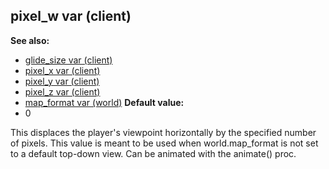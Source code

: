 ## pixel_w var (client)
**See also:**
+   [glide_size var (client)](/ref/client/var/glide_size.md) 
+   [pixel_x var (client)](/ref/client/var/pixel_x.md) 
+   [pixel_y var (client)](/ref/client/var/pixel_y.md) 
+   [pixel_z var (client)](/ref/client/var/pixel_z.md) 
+   [map_format var (world)](/ref/world/var/map_format.md) <!-- -->
**Default value:**
+   0


This displaces the player\'s viewpoint horizontally by the
specified number of pixels. This value is meant to be used when
world.map_format is not set to a default top-down view. Can be animated
with the animate() proc.